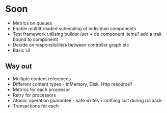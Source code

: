 # Soon
* Metrics on queues
* Enable multithreaded scheduling of individual components
* Test framework utilising builder (ser + de component items? add a trait bound to component)
* Decide on responsibilities between controller graph etc
* Basic UI

## Way out

* Multiple content references
* Different content types - InMemory, Disk, Http resource?
* Metrics for each processor
* Retry for processors
* Atomic operation guarantee - safe writes + nothing lost during rollback
* Transactions for each